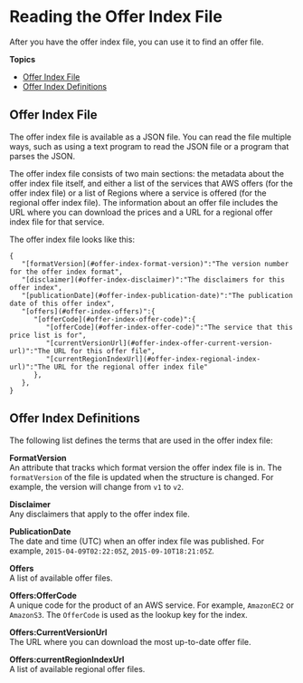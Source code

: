 # Reading the Offer Index File<a name="reading-the-offer-index"></a>

After you have the offer index file, you can use it to find an offer file\.

**Topics**
+ [Offer Index File](#offer-index-example)
+ [Offer Index Definitions](#offer-index-termdef)

## Offer Index File<a name="offer-index-example"></a>

The offer index file is available as a JSON file\. You can read the file multiple ways, such as using a text program to read the JSON file or a program that parses the JSON\.

The offer index file consists of two main sections: the metadata about the offer index file itself, and either a list of the services that AWS offers \(for the offer index file\) or a list of Regions where a service is offered \(for the regional offer index file\)\. The information about an offer file includes the URL where you can download the prices and a URL for a regional offer index file for that service\.

The offer index file looks like this:

```
{
   "[formatVersion](#offer-index-format-version)":"The version number for the offer index format",
   "[disclaimer](#offer-index-disclaimer)":"The disclaimers for this offer index",
   "[publicationDate](#offer-index-publication-date)":"The publication date of this offer index",
   "[offers](#offer-index-offers)":{
      "[offerCode](#offer-index-offer-code)":{
         "[offerCode](#offer-index-offer-code)":"The service that this price list is for",
         "[currentVersionUrl](#offer-index-offer-current-version-url)":"The URL for this offer file",
         "[currentRegionIndexUrl](#offer-index-regional-index-url)":"The URL for the regional offer index file"
      },
   },
}
```

## Offer Index Definitions<a name="offer-index-termdef"></a>

The following list defines the terms that are used in the offer index file:

**FormatVersion**  
An attribute that tracks which format version the offer index file is in\. The `formatVersion` of the file is updated when the structure is changed\. For example, the version will change from `v1` to `v2`\. 

**Disclaimer**  
Any disclaimers that apply to the offer index file\.

**PublicationDate**  
The date and time \(UTC\) when an offer index file was published\. For example, `2015-04-09T02:22:05Z`, `2015-09-10T18:21:05Z`\.

**Offers**  
A list of available offer files\.

**Offers:OfferCode**  
A unique code for the product of an AWS service\. For example, `AmazonEC2` or `AmazonS3`\. The `OfferCode` is used as the lookup key for the index\.

**Offers:CurrentVersionUrl**  
The URL where you can download the most up\-to\-date offer file\.

**Offers:currentRegionIndexUrl**  
A list of available regional offer files\.